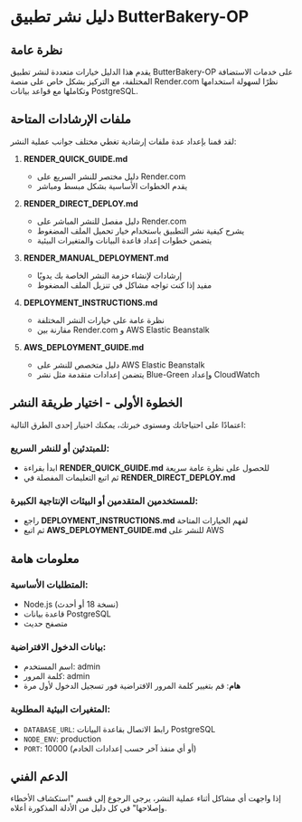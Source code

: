 # دليل نشر تطبيق ButterBakery-OP

## نظرة عامة

يقدم هذا الدليل خيارات متعددة لنشر تطبيق ButterBakery-OP على خدمات الاستضافة المختلفة، مع التركيز بشكل خاص على منصة Render.com نظرًا لسهولة استخدامها وتكاملها مع قواعد بيانات PostgreSQL.

## ملفات الإرشادات المتاحة

لقد قمنا بإعداد عدة ملفات إرشادية تغطي مختلف جوانب عملية النشر:

1. **RENDER_QUICK_GUIDE.md**
   - دليل مختصر للنشر السريع على Render.com
   - يقدم الخطوات الأساسية بشكل مبسط ومباشر

2. **RENDER_DIRECT_DEPLOY.md**
   - دليل مفصل للنشر المباشر على Render.com
   - يشرح كيفية نشر التطبيق باستخدام خيار تحميل الملف المضغوط
   - يتضمن خطوات إعداد قاعدة البيانات والمتغيرات البيئية

3. **RENDER_MANUAL_DEPLOYMENT.md**
   - إرشادات لإنشاء حزمة النشر الخاصة بك يدويًا
   - مفيد إذا كنت تواجه مشاكل في تنزيل الملف المضغوط

4. **DEPLOYMENT_INSTRUCTIONS.md**
   - نظرة عامة على خيارات النشر المختلفة
   - مقارنة بين Render.com و AWS Elastic Beanstalk

5. **AWS_DEPLOYMENT_GUIDE.md**
   - دليل متخصص للنشر على AWS Elastic Beanstalk
   - يتضمن إعدادات متقدمة مثل نشر Blue-Green وإعداد CloudWatch

## الخطوة الأولى - اختيار طريقة النشر

اعتمادًا على احتياجاتك ومستوى خبرتك، يمكنك اختيار إحدى الطرق التالية:

### للمبتدئين أو للنشر السريع:
- ابدأ بقراءة **RENDER_QUICK_GUIDE.md** للحصول على نظرة عامة سريعة
- ثم اتبع التعليمات المفصلة في **RENDER_DIRECT_DEPLOY.md**

### للمستخدمين المتقدمين أو البيئات الإنتاجية الكبيرة:
- راجع **DEPLOYMENT_INSTRUCTIONS.md** لفهم الخيارات المتاحة
- ثم اتبع **AWS_DEPLOYMENT_GUIDE.md** للنشر على AWS

## معلومات هامة

### المتطلبات الأساسية:
- Node.js (نسخة 18 أو أحدث)
- قاعدة بيانات PostgreSQL
- متصفح حديث

### بيانات الدخول الافتراضية:
- اسم المستخدم: admin
- كلمة المرور: admin
- **هام**: قم بتغيير كلمة المرور الافتراضية فور تسجيل الدخول لأول مرة

### المتغيرات البيئية المطلوبة:
- `DATABASE_URL`: رابط الاتصال بقاعدة البيانات PostgreSQL
- `NODE_ENV`: production
- `PORT`: 10000 (أو أي منفذ آخر حسب إعدادات الخادم)

## الدعم الفني

إذا واجهت أي مشاكل أثناء عملية النشر، يرجى الرجوع إلى قسم "استكشاف الأخطاء وإصلاحها" في كل دليل من الأدلة المذكورة أعلاه.